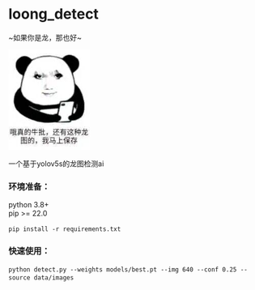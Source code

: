 # loong_detect

~如果你是龙，那也好~  

![Image](./Image.jpg)

一个基于yolov5s的龙图检测ai  

### 环境准备：  

python 3.8+  
pip >= 22.0  

```shell
pip install -r requirements.txt
```

### 快速使用：  

```shell
python detect.py --weights models/best.pt --img 640 --conf 0.25 --source data/images
```
